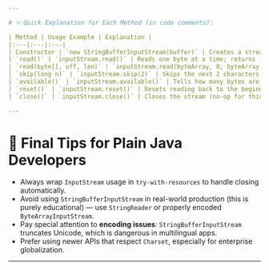 ```yaml
---

# 🔥 Quick Explanation for Each Method (in code comments):

| Method | Usage Example | Explanation |
|:---|:---|:---|
| Constructor | `new StringBufferInputStream(buffer)` | Creates a stream from a StringBuffer. |
| `read()` | `inputStream.read()` | Reads one byte at a time; returns -1 when finished. |
| `read(byte[], off, len)` | `inputStream.read(byteArray, 0, byteArray.length)` | Reads multiple bytes into an array for efficiency. |
| `skip(long n)` | `inputStream.skip(2)` | Skips the next 2 characters. |
| `available()` | `inputStream.available()` | Tells how many bytes are left to read. |
| `reset()` | `inputStream.reset()` | Resets reading back to the beginning. |
| `close()` | `inputStream.close()` | Closes the stream (no-op for this class). |

---
```


# 🎯 Final Tips for Plain Java Developers

- Always wrap `InputStream` usage in `try-with-resources` to handle closing automatically.
- Avoid using `StringBufferInputStream` in real-world production (this is purely educational) — use `StringReader` or properly encoded `ByteArrayInputStream`.
- Pay special attention to **encoding issues**: `StringBufferInputStream` truncates Unicode, which is dangerous in multilingual apps.
- Prefer using newer APIs that respect `Charset`, especially for enterprise globalization.

---
